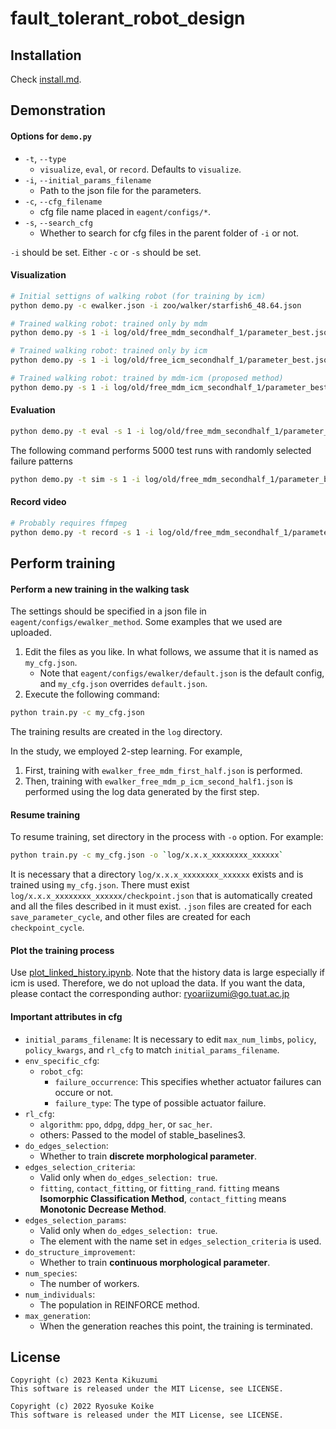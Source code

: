 # fault_tolerant_robot_design

## Installation
Check [install.md](install.md).

## Demonstration
#### Options for `demo.py`
- `-t`, `--type`
  - `visualize`, `eval`, or `record`. Defaults to `visualize`.
- `-i`, `--initial_params_filename`
  - Path to the json file for the parameters.
- `-c`, `--cfg_filename`
  - cfg file name placed in `eagent/configs/*`.
- `-s`, `--search_cfg`
  - Whether to search for cfg files in the parent folder of `-i` or not.

`-i` should be set. Either `-c` or `-s` should be set.

#### Visualization
```bash
# Initial settigns of walking robot (for training by icm)
python demo.py -c ewalker.json -i zoo/walker/starfish6_48.64.json

# Trained walking robot: trained only by mdm
python demo.py -s 1 -i log/old/free_mdm_secondhalf_1/parameter_best.json

# Trained walking robot: trained only by icm
python demo.py -s 1 -i log/old/free_icm_secondhalf_1/parameter_best.json

# Trained walking robot: trained by mdm-icm (proposed method)
python demo.py -s 1 -i log/old/free_mdm_icm_secondhalf_1/parameter_best.json
```

#### Evaluation
```bash
python demo.py -t eval -s 1 -i log/old/free_mdm_secondhalf_1/parameter_best.json
```

The following command performs 5000 test runs with randomly selected failure patterns
```bash
python demo.py -t sim -s 1 -i log/old/free_mdm_secondhalf_1/parameter_best.json
```

#### Record video
```bash
# Probably requires ffmpeg
python demo.py -t record -s 1 -i log/old/free_mdm_secondhalf_1/parameter_best.json
```

## Perform training

#### Perform a new training in the walking task
The settings should be specified in a json file in `eagent/configs/ewalker_method`.
Some examples that we used are uploaded.
1. Edit the files as you like. In what follows, we assume that it is named as `my_cfg.json`.
   - Note that `eagent/configs/ewalker/default.json` is the default config, and `my_cfg.json` overrides `default.json`.
2. Execute the following command:
```bash
python train.py -c my_cfg.json
```
The training results are created in the `log` directory.

In the study, we employed 2-step learning. For example,
1. First, training with `ewalker_free_mdm_first_half.json` is performed.
2. Then, training with `ewalker_free_mdm_p_icm_second_half1.json` is performed using the log data generated by the first step.

#### Resume training
To resume training, set directory in the process with `-o` option. For example:
```bash
python train.py -c my_cfg.json -o `log/x.x.x_xxxxxxxx_xxxxxx`
```

It is necessary that a directory `log/x.x.x_xxxxxxxx_xxxxxx` exists and is trained using `my_cfg.json`. There must exist `log/x.x.x_xxxxxxxx_xxxxxx/checkpoint.json` that is automatically created and all the files described in it must exist. `.json` files are created for each `save_parameter_cycle`, and other files are created for each `checkpoint_cycle`.

#### Plot the training process
Use [plot_linked_history.ipynb](plot_linked_history.ipynb).
Note that the history data is large especially if icm is used. Therefore, we do not upload the data. If you want the data, please contact the corresponding author:
ryoariizumi@go.tuat.ac.jp

#### Important attributes in cfg
- `initial_params_filename`: It is necessary to edit `max_num_limbs`, `policy`, `policy_kwargs`, and `rl_cfg` to match `initial_params_filename`.
- `env_specific_cfg`:
  - `robot_cfg`:
    - `failure_occurrence`: This specifies whether actuator failures can occure or not.
    - `failure_type`: The type of possible actuator failure.
- `rl_cfg`: 
  - `algorithm`: `ppo`, `ddpg`, `ddpg_her`, or `sac_her`.
  - others: Passed to the model of stable_baselines3.
- `do_edges_selection`:
  - Whether to train **discrete morphological parameter**.
- `edges_selection_criteria`:
  - Valid only when `do_edges_selection: true`.
  - `fitting`, `contact_fitting`, or `fitting_rand`. `fitting` means **Isomorphic Classification Method**, `contact_fitting` means **Monotonic Decrease Method**.
- `edges_selection_params`:
  - Valid only when `do_edges_selection: true`.
  - The element with the name set in `edges_selection_criteria` is used.
- `do_structure_improvement`:
  - Whether to train **continuous morphological parameter**.
- `num_species`:
  - The number of workers.
- `num_individuals`:
  - The population in REINFORCE method.
- `max_generation`:
  - When the generation reaches this point, the training is terminated.

## License
```
Copyright (c) 2023 Kenta Kikuzumi
This software is released under the MIT License, see LICENSE.

Copyright (c) 2022 Ryosuke Koike
This software is released under the MIT License, see LICENSE.
```
